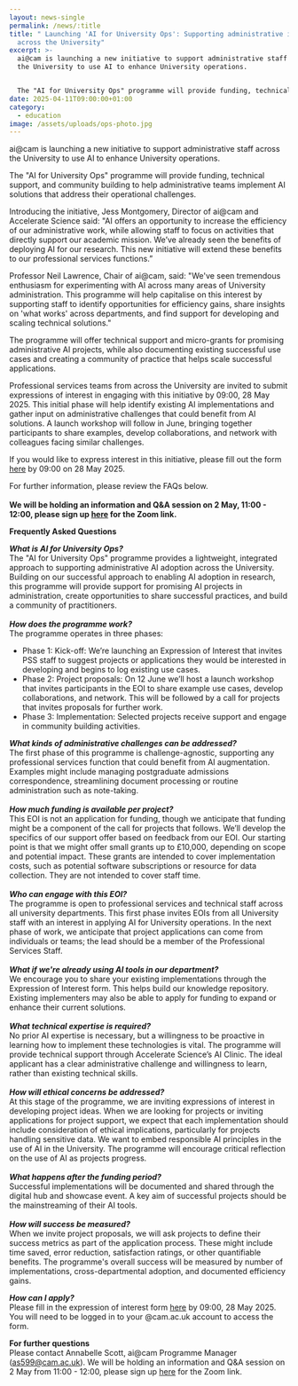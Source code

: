 ```yaml
---
layout: news-single
permalink: /news/:title
title: " Launching 'AI for University Ops': Supporting administrative innovation
  across the University"
excerpt: >-
  ai@cam is launching a new initiative to support administrative staff across
  the University to use AI to enhance University operations.


  The "AI for University Ops" programme will provide funding, technical support, and community building to help administrative teams implement AI solutions that address their operational challenges.
date: 2025-04-11T09:00:00+01:00
category:
  - education
image: /assets/uploads/ops-photo.jpg
---
```

ai@cam is launching a new initiative to support administrative staff across the University to use AI to enhance University operations.

The "AI for University Ops" programme will provide funding, technical support, and community building to help administrative teams implement AI solutions that address their operational challenges.

Introducing the initiative, Jess Montgomery, Director of ai@cam and Accelerate Science said: "AI offers an opportunity to increase the efficiency of our administrative work, while allowing staff to focus on activities that directly support our academic mission. We’ve already seen the benefits of deploying AI for our research. This new initiative will extend these benefits to our professional services functions.”

Professor Neil Lawrence, Chair of ai@cam, said: "We've seen tremendous enthusiasm for experimenting with AI across many areas of University administration. This programme will help capitalise on this interest by supporting staff to identify opportunities for efficiency gains, share insights on 'what works' across departments, and find support for developing and scaling technical solutions."

The programme will offer technical support and micro-grants for promising administrative AI projects, while also documenting existing successful use cases and creating a community of practice that helps scale successful applications.

Professional services teams from across the University are invited to submit expressions of interest in engaging with this initiative by 09:00, 28 May 2025. This initial phase will help identify existing AI implementations and gather input on administrative challenges that could benefit from AI solutions. A launch workshop will follow in June, bringing together participants to share examples, develop collaborations, and network with colleagues facing similar challenges.

If you would like to express interest in this initiative, please fill out the form [here](https://docs.google.com/forms/d/e/1FAIpQLSfBFooODF_Ifbl2LUiXvyFMeAP1tqGf7qFk06qbO0ZIEuqKCw/viewform?usp=sharing) by 09:00 on 28 May 2025.

For further information, please review the FAQs below.\
\
**We will be holding an information and Q&A session on 2 May, 11:00 - 12:00, please sign up [here](https://docs.google.com/forms/d/e/1FAIpQLSfnuRmYWlfHhAffBXt9cFWLWAUFzoIhzj_xx74tZiI-VhsBYA/viewform?usp=header) for the Zoom link.**

**Frequently Asked Questions**

***What is AI for University Ops?***\
The "AI for University Ops" programme provides a lightweight, integrated approach to supporting administrative AI adoption across the University. Building on our successful approach to enabling AI adoption in research, this programme will provide support for promising AI projects in administration, create opportunities to share successful practices, and build a community of practitioners.\
\
***How does the programme work?***\
The programme operates in three phases:

* Phase 1: Kick-off: We’re launching an Expression of Interest that invites PSS staff to suggest projects or applications they would be interested in developing and begins to log existing use cases.
* Phase 2: Project proposals: On 12 June we’ll host a launch workshop that invites participants in the EOI to share example use cases, develop collaborations, and network. This will be followed by a call for projects that invites proposals for further work.
* Phase 3: Implementation: Selected projects receive support and engage in community building activities. 

***What kinds of administrative challenges can be addressed?***\
The first phase of this programme is challenge-agnostic, supporting any professional services function that could benefit from AI augmentation. Examples might include managing postgraduate admissions correspondence, streamlining document processing or routine administration such as note-taking.\
\
***How much funding is available per project?***\
This EOI is not an application for funding, though we anticipate that funding might be a component of the call for projects that follows. We’ll develop the specifics of our support offer based on feedback from our EOI. Our starting point is that we might offer small grants up to £10,000, depending on scope and potential impact. These grants are intended to cover implementation costs, such as potential software subscriptions or resource for data collection. They are not intended to cover staff time.\
\
***Who can engage with this EOI?***\
The programme is open to professional services and technical staff across all university departments. This first phase invites EOIs from all University staff with an interest in applying AI for University operations. In the next phase of work, we anticipate that project applications can come from individuals or teams; the lead should be a member of the Professional Services Staff. \
\
***What if we're already using AI tools in our department?***\
We encourage you to share your existing implementations through the Expression of Interest form. This helps build our knowledge repository. Existing implementers may also be able to apply for funding to expand or enhance their current solutions.\
\
***What technical expertise is required?***\
No prior AI expertise is necessary, but a willingness to be proactive in learning how to implement these technologies is vital. The programme will provide technical support through Accelerate Science’s AI Clinic. The ideal applicant has a clear administrative challenge and willingness to learn, rather than existing technical skills.\
\
***How will ethical concerns be addressed?***\
At this stage of the programme, we are inviting expressions of interest in developing project ideas. When we are looking for projects or inviting applications for project support, we expect that each implementation should include consideration of ethical implications, particularly for projects handling sensitive data. We want to embed responsible AI principles in the use of AI in the University. The programme will encourage critical reflection on the use of AI as projects progress.\
\
***What happens after the funding period?***\
Successful implementations will be documented and shared through the digital hub and showcase event. A key aim of successful projects should be the mainstreaming of their AI tools.\
\
***How will success be measured?***\
When we invite project proposals, we will ask projects to define their success metrics as part of the application process. These might include time saved, error reduction, satisfaction ratings, or other quantifiable benefits. The programme's overall success will be measured by number of implementations, cross-departmental adoption, and documented efficiency gains.

***How can I apply?***\
Please fill in the expression of interest form [here](https://docs.google.com/forms/d/e/1FAIpQLSfBFooODF_Ifbl2LUiXvyFMeAP1tqGf7qFk06qbO0ZIEuqKCw/viewform?usp=sharing) by 09:00, 28 May 2025. You will need to be logged in to your @cam.ac.uk account to access the form.

**For further questions**\
Please contact Annabelle Scott, ai@cam Programme Manager (as599@cam.ac.uk). We will be holding an information and Q&A session on 2 May from 11:00 - 12:00, please sign up [here](https://docs.google.com/forms/d/e/1FAIpQLSfnuRmYWlfHhAffBXt9cFWLWAUFzoIhzj_xx74tZiI-VhsBYA/viewform?usp=header) for the Zoom link.